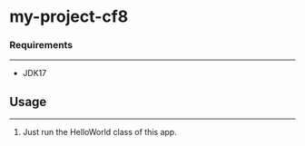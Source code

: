 # **my-project-cf8**
### **Requirements**

---

- JDK17

## **Usage**

---

1. Just run the HelloWorld class of this app.